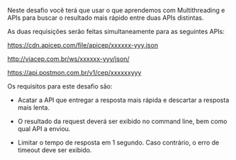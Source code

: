 Neste desafio você terá que usar o que aprendemos com Multithreading e APIs para buscar o resultado mais rápido entre duas APIs distintas.

As duas requisições serão feitas simultaneamente para as seguintes APIs:

https://cdn.apicep.com/file/apicep/xxxxxx-yyy.json

http://viacep.com.br/ws/xxxxxx-yyy/json/

https://api.postmon.com.br/v1/cep/xxxxxxyyy

Os requisitos para este desafio são:

-   Acatar a API que entregar a resposta mais rápida e descartar a resposta mais lenta.

-   O resultado da request deverá ser exibido no command line, bem como qual API a enviou.

-   Limitar o tempo de resposta em 1 segundo. Caso contrário, o erro de timeout deve ser exibido.
